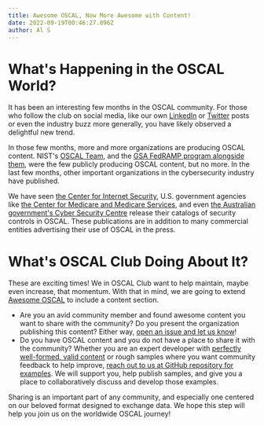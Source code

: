 ```yaml
---
title: Awesome OSCAL, Now More Awesome with Content!
date: 2022-09-19T00:46:27.896Z
author: Al S
---
```

# What's Happening in the OSCAL World?

It has been an interesting few months in the OSCAL community. For those who follow the club on social media, like our own [LinkedIn](https://www.linkedin.com/company/oscal-club/) or [Twitter](https://twitter.com/oscal_club) posts or even the industry buzz more generally, you have likely observed a delightful new trend.

In those few months, more and more organizations are producing OSCAL content. NIST's [OSCAL Team](https://github.com/usnistgov/oscal-content/), and the [GSA FedRAMP program alongside them](https://github.com/GSA/fedramp-automation), were the few publicly producing OSCAL content, but no more. In the last few months, other important organizations in the cybersecurity industry have published.

We have seen [the Center for Internet Security](https://github.com/CISecurity/CISControls_OSCAL/), U.S. government agencies like [the Center for Medicare and Medicare Services](https://github.com/CMSgov/ars-machine-readable), and even [the Australian government's Cyber Security Centre](https://www.cyber.gov.au/ism/oscal) release their catalogs of security controls in OSCAL. These publications are in addition to many commercial entities advertising their use of OSCAL in the press. 

# What's OSCAL Club Doing About It?

These are exciting times! We in OSCAL Club want to help maintain, maybe even increase, that momentum. With that in mind, we are going to extend [Awesome OSCAL](https://github.com/oscal-club/awesome-oscal) to include a content section.

- Are you an avid community member and found awesome content you want to share with the community? Do you present the organization publishing this content? Either way, [open an issue and let us know](https://github.com/oscal-club/awesome-oscal/issues/new)!
- Do you have OSCAL content and you do not have a place to share it with the community? Whether you are an expert developer with [perfectly well-formed, valid content](https://pages.nist.gov/OSCAL/concepts/validation/) or rough samples where you want community feedback to help improve, [reach out to us at GitHub repository for examples](https://github.com/oscal-club/examples/issues/new). We will support you, help publish samples, and give you a place to collaboratively discuss and develop those examples.

Sharing is an important part of any community, and especially one centered on our beloved format designed to exchange data. We hope this step will help you join us on the worldwide OSCAL journey!